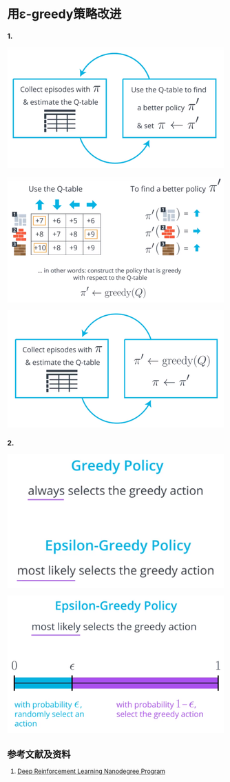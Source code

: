 # 用ε-greedy策略改进

### 1.

![](/images/体验蒙特卡洛控制算法/用ε-greedy策略改进/1a1.png)

![](/images/体验蒙特卡洛控制算法/用ε-greedy策略改进/1a2.png)

![](/images/体验蒙特卡洛控制算法/用ε-greedy策略改进/1a3.png)

### 2.

![](/images/体验蒙特卡洛控制算法/用ε-greedy策略改进/2a1.png)

![](/images/体验蒙特卡洛控制算法/用ε-greedy策略改进/2a2.png)


## 参考文献及资料

1. [Deep Reinforcement Learning Nanodegree Program](https://www.udacity.com/course/deep-reinforcement-learning-nanodegree--nd893)